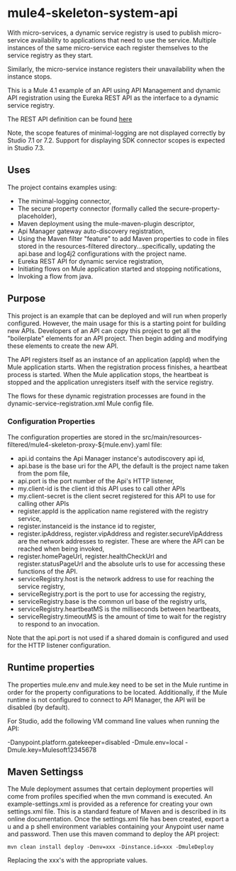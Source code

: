 # mule4-skeleton-system-api
With micro-services, a dynamic service registry is used to publish micro-service availability to applications that need to use the service. Multiple instances of the same micro-service each register themselves to the service registry as they start. 

Similarly, the micro-service instance registers their unavailability when the instance stops.  

This is a Mule 4.1 example of an API using API Management and dynamic API registration using the Eureka REST API as the interface to a dynamic service registry. 

The REST API definition can be found [here](https://github.com/Netflix/eureka/wiki/Eureka-REST-operations)
 

Note, the scope features of minimal-logging are not displayed correctly by Studio 7.1 or 7.2. Support for displaying SDK connector scopes is expected in Studio 7.3.

## Uses

The project contains examples using:

* The minimal-logging connector, 
* The secure property connector (formally called the secure-property-placeholder),
* Maven deployment using the mule-maven-plugin descriptor,
* Api Manager gateway auto-discovery registration,
* Using the Maven filter "feature" to add Maven properties to code in files stored in the resources-filtered directory...specifically, updating the api.base and log4j2 configurations with the project name.
* Eureka REST API for dynamic service registration,
* Initiating flows on Mule application started and stopping notifications,
* Invoking a flow from java.

## Purpose

This project is an example that can be deployed and will run when properly configured. However, the main usage for this is a starting point for building new APIs.
Developers of an API can copy this project to get all the "boilerplate" elements for an API project. Then begin adding and modifying these elements to create the new API. 

The API registers itself as an instance of an application (appId) when the Mule application starts. When the registration process
finishes, a heartbeat process is started. When the Mule application stops, the heartbeat is stopped and the application unregisters
itself with the service registry.

The flows for these dynamic registration processes are found in the dynamic-service-registration.xml Mule config file. 

### Configuration Properties

The configuration properties are stored in the src/main/resources-filtered/mule4-skeleton-proxy-${mule.env}.yaml file:

* api.id contains the Api Manager instance's autodiscovery api id,
* api.base is the base uri for the API, the default is the project name taken from the pom file,
* api.port is the port number of the Api's HTTP listener,
* my.client-id is the client id this API uses to call other APIs
* my.client-secret is the client secret registered for this API to use for calling other APIs
* register.appId is the application name registered with the registry service,
* register.instanceid is the instance id to register,
* register.ipAddress, register.vipAddress and register.secureVipAddress are the network addresses to register. These are where the API can be reached when being invoked,
* register.homePageUrl, register.healthCheckUrl and register.statusPageUrl and the absolute urls to use for accessing these functions of the API.
* serviceRegistry.host is the network address to use for reaching the service registry,
* serviceRegistry.port is the port to use for accessing the registry,
* serviceRegistry.base is the common url base of the registry urls,
* serviceRegistry.heartbeatMS is the milliseconds between heartbeats,
* serviceRegistry.timeoutMS is the amount of time to wait for the registry to respond to an invocation.

Note that the api.port is not used if a shared domain is configured and used for the HTTP listener configuration.


## Runtime properties

The properties mule.env and mule.key need to be set in the Mule runtime in order for the property configurations to be located. Additionally, if the Mule runtime is not configured to connect to API Manager, the API will be disabled (by default).

For Studio, add the following VM command line values when running the API:

 -Danypoint.platform.gatekeeper=disabled -Dmule.env=local -Dmule.key=Mulesoft12345678

## Maven Settingss

The Mule deployment assumes that certain deployment properties will come from profiles specified when the mvn command is executed. An example-settings.xml is provided as a reference
for creating your own settings.xml file. This is a standard feature of Maven and is described in its online documentation. Once the settings.xml file has been created, export a u and a p shell environment variables containing your Anypoint user name and password. Then use this maven command to deploy the API project:

```
mvn clean install deploy -Denv=xxx -Dinstance.id=xxx -DmuleDeploy
```
Replacing the xxx's with the appropriate values.


